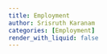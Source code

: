 ```yaml
---
title: Employment
author: Srisruth Karanam
categories: [Employment]
render_with_liquid: false
---
```


